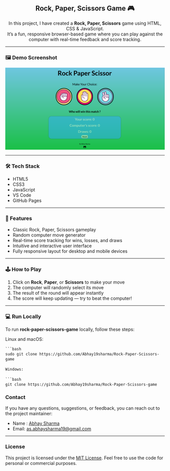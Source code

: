 <div align="center">

  <h2 align="center">Rock, Paper, Scissors Game 🎮</h2>

In this project, I have created a **Rock, Paper, Scissors** game using HTML, CSS & JavaScript.  
It’s a fun, responsive browser-based game where you can play against the computer with real-time feedback and score tracking.

</div>

---

### 🖼️ Demo Screenshot

![Rock Paper Scissors Demo](demo.png "Game UI Demo")

---

### 🛠️ Tech Stack

- HTML5
- CSS3
- JavaScript
- VS Code
- GitHub Pages

---

### 🚀 Features

- Classic Rock, Paper, Scissors gameplay
- Random computer move generator
- Real-time score tracking for wins, losses, and draws
- Intuitive and interactive user interface
- Fully responsive layout for desktop and mobile devices

---

### 🕹️ How to Play

1. Click on **Rock**, **Paper**, or **Scissors** to make your move
2. The computer will randomly select its move
3. The result of the round will appear instantly
4. The score will keep updating — try to beat the computer!

---

### 💻 Run Locally

To run **rock-paper-scissors-game** locally, follow these steps:

Linux and macOS:

```
```bash
sudo git clone https://github.com/Abhay19sharma/Rock-Paper-Scissors-game

Windows:

```bash
git clone https://github.com/Abhay19sharma/Rock-Paper-Scissors-game
```

### Contact

If you have any questions, suggestions, or feedback, you can reach out to the project maintainer:

- Name : [Abhay Sharma](https://www.linkedin.com/in/abhay-sharma-314830283)
- Email: [as.abhaysharma19@gmail.com](mailto:as.abhaysharma19@gmail.com)

---

### License

This project is licensed under the [MIT License](LICENSE). Feel free to use the code for personal or commercial purposes.
